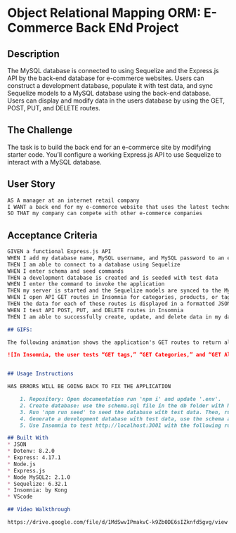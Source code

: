 # Object Relational Mapping ORM: E-Commerce Back ENd Project

## Description

The MySQL database is connected to using Sequelize and the Express.js API by the back-end database for e-commerce websites. Users can construct a development database, populate it with test data, and sync Sequelize models to a MySQL database using the back-end database. Users can display and modify data in the users database by using the GET, POST, PUT, and DELETE routes. 

## The Challenge 

The task is to build the back end for an e-commerce site by modifying starter code. You’ll configure a working Express.js API to use Sequelize to interact with a MySQL database.


## User Story

```md
AS A manager at an internet retail company
I WANT a back end for my e-commerce website that uses the latest technologies
SO THAT my company can compete with other e-commerce companies
```

## Acceptance Criteria

```md
GIVEN a functional Express.js API
WHEN I add my database name, MySQL username, and MySQL password to an environment variable file
THEN I am able to connect to a database using Sequelize
WHEN I enter schema and seed commands
THEN a development database is created and is seeded with test data
WHEN I enter the command to invoke the application
THEN my server is started and the Sequelize models are synced to the MySQL database
WHEN I open API GET routes in Insomnia for categories, products, or tags
THEN the data for each of these routes is displayed in a formatted JSON
WHEN I test API POST, PUT, and DELETE routes in Insomnia
THEN I am able to successfully create, update, and delete data in my database

## GIFS:

The following animation shows the application's GET routes to return all categories, all products, and all tags being tested in Insomnia:

![In Insomnia, the user tests “GET tags,” “GET Categories,” and “GET All Products.”.](./Assets/13-orm-homework-demo-01.gif)


## Usage Instructions

HAS ERRORS WILL BE GOING BACK TO FIX THE APPLICATION

    1. Repository: Open documentation run 'npm i' and update '.env'.
    2. Create database: use the schema.sql file in the db folder with MySQL shell commands. Use environment variables to store sensitive data like your MySQL username, password, and database name.
    3. Run 'npm run seed' to seed the database with test data. Then, run 'npm start' to start the server and sync the Sequelize models to the MySQL database.
    4. Generate a development database with test data, use the schema and seed commands.
    5. Use Insomnia to test http://localhost:3001 with the following route end points API GET, POST, PUT, and DELETE routes for categories, products, and tags, ensuring successful creation, updating, and deletion of data in the database. (Currently not able to create or delete)

## Built With 
* JSON
* Dotenv: 8.2.0
* Express: 4.17.1
* Node.js
* Express.js
* Node MySQL2: 2.1.0
* Sequelize: 6.32.1
* Insomnia: by Kong
* VScode

## Video Walkthrough

https://drive.google.com/file/d/1MdSwvIPmakvC-k9Zb0DE6sIZknfd5gvg/view







